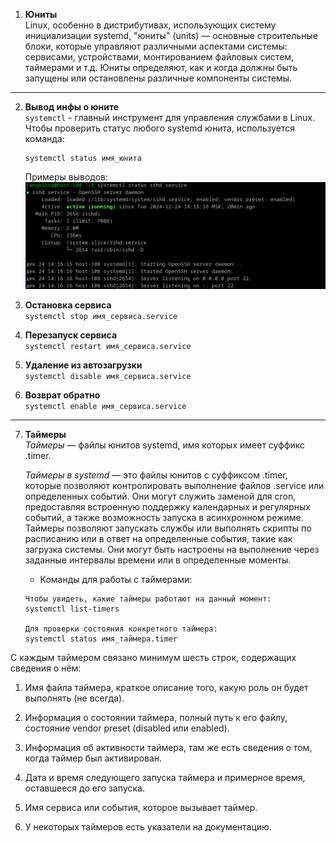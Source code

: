 1. **Юниты**  
   Linux, особенно в дистрибутивах, использующих систему инициализации systemd, "юниты" (units) — основные строительные блоки, которые управляют различными аспектами системы: сервисами, устройствами, монтированием файловых систем, таймерами и т.д. Юниты определяют, как и когда должны быть запущены или остановлены различные компоненты системы.
---

2. **Вывод инфы о юните**  
    `systemctl` - главный инструмент для управления службами в Linux. Чтобы проверить статус любого systemd юнита, используется команда:
    ```
    systemctl status имя_юнита
    ```
    Примеры выводов:  
![alt text](image-5.png)

3. **Остановка сервиса**  
`systemctl stop имя_сервиса.service`

4. **Перезапуск сервиса**  
`systemctl restart имя_сервиса.service`

5. **Удаление из автозагрузки**  
`systemctl disable имя_сервиса.service`

6. **Возврат обратно**  
`systemctl enable имя_сервиса.service`

---

7. **Таймеры**  
    *Таймеры* — файлы юнитов systemd, имя которых имеет суффикс .timer.

   *Таймеры в systemd* — это файлы юнитов с суффиксом .timer, которые позволяют контролировать выполнение файлов .service или определенных событий. Они могут служить заменой для cron, предоставляя встроенную поддержку календарных и регулярных событий, а также возможность запуска в асинхронном режиме. Таймеры позволяют запускать службы или выполнять скрипты по расписанию или в ответ на определенные события, такие как загрузка системы. Они могут быть настроены на выполнение через заданные интервалы времени или в определенные моменты.
   - Команды для работы с таймерами:  
    ```
    Чтобы увидеть, какие таймеры работают на данный момент:
    systemctl list-timers

    Для проверки состояния конкретного таймера:
    systemctl status имя_таймера.timer
    ```
С каждым таймером связано минимум шесть строк, содержащих сведения о нём:

1) Имя файла таймера, краткое описание того, какую роль он будет выполнять (не всегда).

2) Информация о состоянии таймера, полный путь к его файлу, состояние vendor preset (disabled или enabled).

3) Информация об активности таймера, там же есть сведения о том, когда таймер был активирован.

4) Дата и время следующего запуска таймера и примерное время, оставшееся до его запуска.

5) Имя сервиса или события, которое вызывает таймер.

6) У некоторых таймеров есть указатели на документацию.
